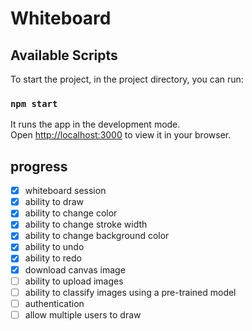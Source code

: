 # Whiteboard
## Available Scripts

To start the project, in the project directory, you can run:

### `npm start`

It runs the app in the development mode.\
Open [http://localhost:3000](http://localhost:3000) to view it in your browser.


## progress
- [x] whiteboard session
- [x] ability to draw
- [x] ability to change color
- [x] ability to change stroke width
- [x] ability to change background color
- [x] ability to undo
- [x] ability to redo
- [x] download canvas image
- [ ] ability to upload images
- [ ] ability to classify images using a pre-trained model
- [ ] authentication
- [ ] allow multiple users to draw
